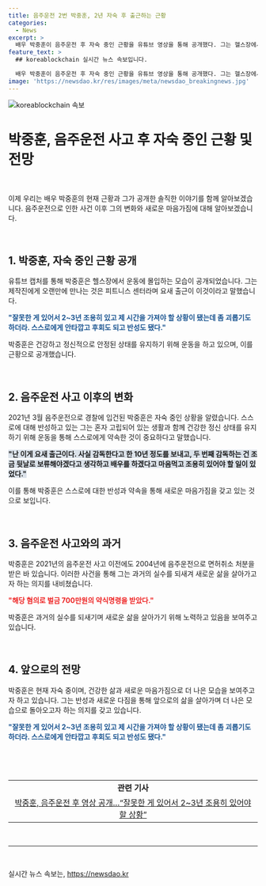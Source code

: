 ```yaml
---
title: 음주운전 2번 박중훈, 2년 자숙 후 출근하는 근황
categories:
  - News
excerpt: >
  배우 박중훈이 음주운전 후 자숙 중인 근황을 유튜브 영상을 통해 공개했다. 그는 헬스장에서 운동에 몰두하며, 오랜만에 출근하는 듯한 모습을 보였다. 자신의 잘못을 인정하며 2~3년 동안 조용한 삶을 살아야 했지만 어렵고 후회스러운 상황이라고 밝혔다. 건강한 정신 상태를 유지하기 위해 운동에 심혈을 기울이고 있다고 전했다. 지난 3월 음주운전으로 경찰에 입건되어 벌금 700만원을 부과받은 바 있는 박중훈은, 2004년에도 음주운전으로 면허취소 처분을 받았던 바 있어 논란이 일고 있다.
feature_text: >
  ## koreablockchain 실시간 뉴스 속보입니다.

  배우 박중훈이 음주운전 후 자숙 중인 근황을 유튜브 영상을 통해 공개했다. 그는 헬스장에서 운동에 몰두하며, 오랜만에 출근하는 듯한 모습을 보였다. 자신의 잘못을 인정하며 2~3년 동안 조용한 삶을 살아야 했지만 어렵고 후회스러운 상황이라고 밝혔다. 건강한 정신 상태를 유지하기 위해 운동에 심혈을 기울이고 있다고 전했다. 지난 3월 음주운전으로 경찰에 입건되어 벌금 700만원을 부과받은 바 있는 박중훈은, 2004년에도 음주운전으로 면허취소 처분을 받았던 바 있어 논란이 일고 있다.
image: 'https://newsdao.kr/res/images/meta/newsdao_breakingnews.jpg'
---
```


<p><img src="https://newsdao.kr/res/images/meta/newsdao_breakingnews.jpg" alt="koreablockchain 속보" /></p>

<h1>박중훈, 음주운전 사고 후 자숙 중인 근황 및 전망</h1>

<p data-ke-size="size16">&nbsp;</p>

<p>이제 우리는 배우 박중훈의 현재 근황과 그가 공개한 솔직한 이야기를 함께 알아보겠습니다. 음주운전으로 인한 사건 이후 그의 변화와 새로운 마음가짐에 대해 알아보겠습니다.</p>

<p data-ke-size="size16">&nbsp;</p>

<h2 data-ke-size="size26">1. 박중훈, 자숙 중인 근황 공개</h2>

<p data-ke-size="size16">유튜브 캡처를 통해 박중훈은 헬스장에서 운동에 몰입하는 모습이 공개되었습니다. 그는 제작진에게 오랜만에 만나는 것은 피트니스 센터라며 요새 출근이 이것이라고 말했습니다.</p>

<p data-ke-size="size16"><b><span style="color: #1a5490;">"잘못한 게 있어서 2~3년 조용히 있고 제 시간을 가져야 할 상황이 됐는데 좀 괴롭기도 하더라. 스스로에게 안타깝고 후회도 되고 반성도 됐다."</span></b></p>

<p data-ke-size="size16">박중훈은 건강하고 정신적으로 안정된 상태를 유지하기 위해 운동을 하고 있으며, 이를 근황으로 공개했습니다.</p>

<p data-ke-size="size16">&nbsp;</p>

<h2 data-ke-size="size26">2. 음주운전 사고 이후의 변화</h2>

<p data-ke-size="size16">2021년 3월 음주운전으로 경찰에 입건된 박중훈은 자숙 중인 상황을 알렸습니다. 스스로에 대해 반성하고 있는 그는 혼자 고립되어 있는 생활과 함께 건강한 정신 상태를 유지하기 위해 운동을 통해 스스로에게 약속한 것이 중요하다고 말했습니다.</p>

<p data-ke-size="size16"><b><span style="background-color: #21538527;">"난 이게 요새 출근이다. 사실 감독한다고 한 10년 정도를 보내고, 두 번째 감독하는 건 조금 뒷날로 보류해야겠다고 생각하고 배우를 하겠다고 마음먹고 조용히 있어야 할 일이 있었다."</span></b></p>

<p data-ke-size="size16">이를 통해 박중훈은 스스로에 대한 반성과 약속을 통해 새로운 마음가짐을 갖고 있는 것으로 보입니다.</p>

<p data-ke-size="size16">&nbsp;</p>

<h2 data-ke-size="size26">3. 음주운전 사고와의 과거</h2>

<p data-ke-size="size16">박중훈은 2021년의 음주운전 사고 이전에도 2004년에 음주운전으로 면허취소 처분을 받은 바 있습니다. 이러한 사건을 통해 그는 과거의 실수를 되새겨 새로운 삶을 살아가고자 하는 의지를 내비쳤습니다.</p>

<p data-ke-size="size16"><b><span style="color: #ee2323;">"해당 혐의로 벌금 700만원의 약식명령을 받았다."</span></b></p>

<p data-ke-size="size16">박중훈은 과거의 실수를 되새기며 새로운 삶을 살아가기 위해 노력하고 있음을 보여주고 있습니다.</p>

<p data-ke-size="size16">&nbsp;</p>

<h2 data-ke-size="size26">4. 앞으로의 전망</h2>

<p data-ke-size="size16">박중훈은 현재 자숙 중이며, 건강한 삶과 새로운 마음가짐으로 더 나은 모습을 보여주고자 하고 있습니다. 그는 반성과 새로운 다짐을 통해 앞으로의 삶을 살아가며 더 나은 모습으로 돌아오고자 하는 의지를 갖고 있습니다.</p>

<p data-ke-size="size16"><b><span style="color: #1a5490;">"잘못한 게 있어서 2~3년 조용히 있고 제 시간을 가져야 할 상황이 됐는데 좀 괴롭기도 하더라. 스스로에게 안타깝고 후회도 되고 반성도 됐다."</span></b></p>

<p data-ke-size="size16">&nbsp;</p>

<p data-ke-size="size16">&nbsp;</p>

<table>
<tbody>
<tr>
<td style="text-align: center; height: 17px;"><b>관련 기사</b></td>
</tr>
<tr>
<td style="text-align: center; height: 17px;"><a href="https://www.hani.co.kr/arti/culture/entertainment/1001141.html">박중훈, 음주운전 후 영상 공개…“잘못한 게 있어서 2~3년 조용히 있어야 할 상황”</a></td>
</tr>
</tbody>
</table>

<p data-ke-size="size16">&nbsp;</p>

<hr>

<p data-ke-size="size16">&nbsp;</p>
실시간 뉴스 속보는, <a href="https://newsdao.kr" rel="dofollow">https://newsdao.kr</a>


